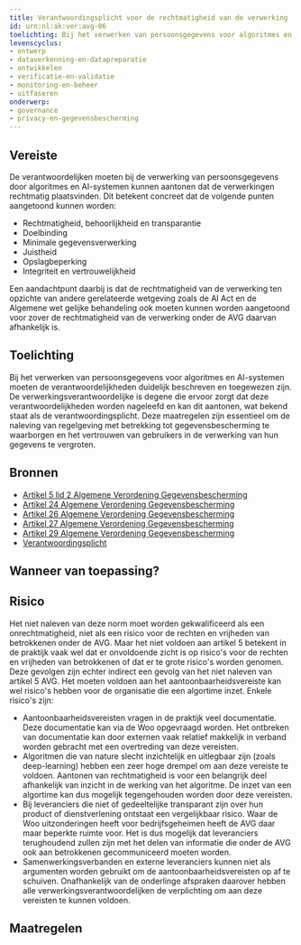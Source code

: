 ```yaml
---
title: Verantwoordingsplicht voor de rechtmatigheid van de verwerking
id: urn:nl:ak:ver:avg-06
toelichting: Bij het verwerken van persoonsgegevens voor algoritmes en AI-systemen moeten de verantwoordelijken kunnen aantonen dat de verwerking rechtmatig is.
levenscyclus: 
- ontwerp
- dataverkenning-en-datapreparatie
- ontwikkelen
- verificatie-en-validatie
- monitoring-en-beheer
- uitfaseren
onderwerp: 
- governance
- privacy-en-gegevensbescherming
---
```


<!-- tags -->
## Vereiste

De verantwoordelijken moeten bij de verwerking van persoonsgegevens door algoritmes en AI-systemen kunnen aantonen dat de verwerkingen rechtmatig plaatsvinden.
Dit betekent concreet dat de volgende punten aangetoond kunnen worden:

 - Rechtmatigheid, behoorlijkheid en transparantie
 - Doelbinding
 - Minimale gegevensverwerking
 - Juistheid
 - Opslagbeperking
 - Integriteit en vertrouwelijkheid

Een aandachtpunt daarbij is dat de rechtmatigheid van de verwerking ten opzichte van andere gerelateerde wetgeving zoals de AI Act en de Algemene wet gelijke behandeling ook moeten kunnen worden aangetoond voor zover de rechtmatigheid van de verwerking onder de AVG daarvan afhankelijk is.

## Toelichting 

Bij het verwerken van persoonsgegevens voor algoritmes en AI-systemen moeten de verantwoordelijkheden duidelijk beschreven en toegewezen zijn.
De verwerkingsverantwoordelijke is degene die ervoor zorgt dat deze verantwoordelijkheden worden nageleefd en kan dit aantonen, wat bekend staat als de verantwoordingsplicht.
Deze maatregelen zijn essentieel om de naleving van regelgeving met betrekking tot gegevensbescherming te waarborgen en het vertrouwen van gebruikers in de verwerking van hun gegevens te vergroten.

## Bronnen 

- [Artikel 5 lid 2 Algemene Verordening Gegevensbescherming](https://eur-lex.europa.eu/legal-content/NL/TXT/HTML/?uri=CELEX:32016R0679#d1e1802-1-1)
- [Artikel 24 Algemene Verordening Gegevensbescherming](https://eur-lex.europa.eu/legal-content/NL/TXT/HTML/?uri=CELEX:32016R0679#d1e3035-1-1)
- [Artikel 26 Algemene Verordening Gegevensbescherming](https://eur-lex.europa.eu/legal-content/NL/TXT/HTML/?uri=CELEX:32016R0679#d1e3075-1-1)
- [Artikel 27 Algemene Verordening Gegevensbescherming](https://eur-lex.europa.eu/legal-content/NL/TXT/HTML/?uri=CELEX:32016R0679#d1e3095-1-1)
- [Artikel 29 Algemene Verordening Gegevensbescherming](https://eur-lex.europa.eu/legal-content/NL/TXT/HTML/?uri=CELEX:32016R0679#d1e3247-1-1)
- [Verantwoordingsplicht](https://www.autoriteitpersoonsgegevens.nl/themas/basis-avg/avg-algemeen/verantwoordingsplicht)

## Wanneer van toepassing? 

## Risico 

Het niet naleven van deze norm moet worden gekwalificeerd als een onrechtmatigheid, niet als een risico voor de rechten en vrijheden van betrokkenen onder de AVG. Maar het niet voldoen aan artikel 5 betekent in de praktijk vaak wel dat er onvoldoende zicht is op risico's voor de rechten en vrijheden van betrokkenen of dat er te grote risico's worden genomen. Deze gevolgen zijn echter indirect een gevolg van het niet naleven van artikel 5 AVG. Het moeten voldoen aan het aantoonbaarheidsvereiste kan wel risico's hebben voor de organisatie die een algortime inzet. Enkele risico's zijn:

- Aantoonbaarheidsvereisten vragen in de praktijk veel documentatie. Deze documentatie kan via de Woo opgevraagd worden. Het ontbreken van documentatie kan door externen vaak relatief makkelijk in verband worden gebracht met een overtreding van deze vereisten.
- Algoritmen die van nature slecht inzichtelijk en uitlegbaar zijn (zoals deep-learning) hebben een zeer hoge drempel om aan deze vereiste te voldoen. Aantonen van rechtmatigheid is voor een belangrijk deel afhankelijk van inzicht in de werking van het algoritme. De inzet van een algortime kan dus mogelijk tegengehouden worden door deze vereisten.
- Bij leveranciers die niet of gedeeltelijke transparant zijn over hun product of dienstverlening ontstaat een vergelijkbaar risico. Waar de Woo uitzonderingen heeft voor bedrijfsgeheimen heeft de AVG daar maar beperkte ruimte voor. Het is dus mogelijk dat leveranciers terughoudend zullen zijn met het delen van informatie die onder de AVG ook aan betrokkenen gecommuniceerd moeten worden.
- Samenwerkingsverbanden en externe leveranciers kunnen niet als argumenten worden gebruikt om de aantoonbaarheidsvereisten op af te schuiven. Onafhankelijk van de onderlinge afspraken daarover hebben alle verwerkingsverantwoordelijken de verplichting om aan deze vereisten te kunnen voldoen. 

## Maatregelen 

<!-- list_maatregelen vereiste/avg-06-verantwoordingsplicht-rechtmatigheid no-search no-onderwerp no-rol no-levenscyclus -->
